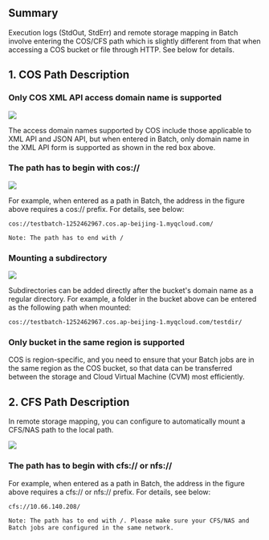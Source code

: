 ## Summary

Execution logs (StdOut, StdErr) and remote storage mapping in Batch involve entering the COS/CFS path which is slightly different from that when accessing a COS bucket or file through HTTP. See below for details.

## 1. COS Path Description

### Only COS XML API access domain name is supported

![](https://main.qcloudimg.com/raw/ff4041fd04d4f00442b2c28ce81cec06.png)

The access domain names supported by COS include those applicable to XML API and JSON API, but when entered in Batch, only domain name in the XML API form is supported as shown in the red box above.

### The path has to begin with cos://

![](https://main.qcloudimg.com/raw/3ffc6a2ea544d30ac066eacd12c976eb.png)

For example, when entered as a path in Batch, the address in the figure above requires a cos:// prefix. For details, see below:

``` 
cos://testbatch-1252462967.cos.ap-beijing-1.myqcloud.com/ 
```

``Note: The path has to end with /``

### Mounting a subdirectory

![](https://main.qcloudimg.com/raw/370e951dd98417cf1bb02c00ef0b20c6.png)

Subdirectories can be added directly after the bucket's domain name as a regular directory. For example, a folder in the bucket above can be entered as the following path when mounted:

``` 
cos://testbatch-1252462967.cos.ap-beijing-1.myqcloud.com/testdir/ 
```

### Only bucket in the same region is supported

COS is region-specific, and you need to ensure that your Batch jobs are in the same region as the COS bucket, so that data can be transferred between the storage and Cloud Virtual Machine (CVM) most efficiently.

## 2. CFS Path Description

In remote storage mapping, you can configure to automatically mount a CFS/NAS path to the local path.

![](https://main.qcloudimg.com/raw/95a37c8bdb4bdf900377358f9d995446.png)

### The path has to begin with cfs:// or nfs://

For example, when entered as a path in Batch, the address in the figure above requires a cfs:// or nfs:// prefix. For details, see below:

``` 
cfs://10.66.140.208/ 
```

``Note: The path has to end with /. Please make sure your CFS/NAS and Batch jobs are configured in the same network. ``







